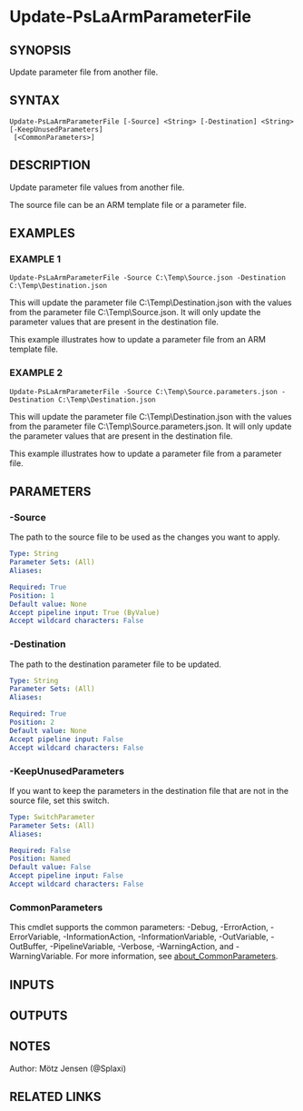﻿---
external help file: PsLogicAppExtractor-help.xml
Module Name: PsLogicAppExtractor
online version:
schema: 2.0.0
---

# Update-PsLaArmParameterFile

## SYNOPSIS
Update parameter file from another file.

## SYNTAX

```
Update-PsLaArmParameterFile [-Source] <String> [-Destination] <String> [-KeepUnusedParameters]
 [<CommonParameters>]
```

## DESCRIPTION
Update parameter file values from another file.

The source file can be an ARM template file or a parameter file.

## EXAMPLES

### EXAMPLE 1
```
Update-PsLaArmParameterFile -Source C:\Temp\Source.json -Destination C:\Temp\Destination.json
```

This will update the parameter file C:\Temp\Destination.json with the values from the parameter file C:\Temp\Source.json.
It will only update the parameter values that are present in the destination file.

This example illustrates how to update a parameter file from an ARM template file.

### EXAMPLE 2
```
Update-PsLaArmParameterFile -Source C:\Temp\Source.parameters.json -Destination C:\Temp\Destination.json
```

This will update the parameter file C:\Temp\Destination.json with the values from the parameter file C:\Temp\Source.parameters.json.
It will only update the parameter values that are present in the destination file.

This example illustrates how to update a parameter file from a parameter file.

## PARAMETERS

### -Source
The path to the source file to be used as the changes you want to apply.

```yaml
Type: String
Parameter Sets: (All)
Aliases:

Required: True
Position: 1
Default value: None
Accept pipeline input: True (ByValue)
Accept wildcard characters: False
```

### -Destination
The path to the destination parameter file to be updated.

```yaml
Type: String
Parameter Sets: (All)
Aliases:

Required: True
Position: 2
Default value: None
Accept pipeline input: False
Accept wildcard characters: False
```

### -KeepUnusedParameters
If you want to keep the parameters in the destination file that are not in the source file, set this switch.

```yaml
Type: SwitchParameter
Parameter Sets: (All)
Aliases:

Required: False
Position: Named
Default value: False
Accept pipeline input: False
Accept wildcard characters: False
```

### CommonParameters
This cmdlet supports the common parameters: -Debug, -ErrorAction, -ErrorVariable, -InformationAction, -InformationVariable, -OutVariable, -OutBuffer, -PipelineVariable, -Verbose, -WarningAction, and -WarningVariable. For more information, see [about_CommonParameters](http://go.microsoft.com/fwlink/?LinkID=113216).

## INPUTS

## OUTPUTS

## NOTES
Author: Mötz Jensen (@Splaxi)

## RELATED LINKS
